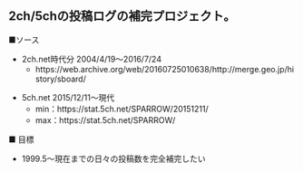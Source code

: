 <h2>2ch/5chの投稿ログの補完プロジェクト。</h2>

■ソース
<ul>
 <li>2ch.net時代分 2004/4/19～2016/7/24
 <ul><li>https://web.archive.org/web/20160725010638/http://merge.geo.jp/history/sboard/</ul>
</ul>

<ul>
<li>5ch.net 2015/12/11～現代
<ul>
  <li>min：https://stat.5ch.net/SPARROW/20151211/
  <li>max：https://stat.5ch.net/SPARROW/
</ul>
</ul>
   
■ 目標
<ul>
<li>1999.5～現在までの日々の投稿数を完全補完したい
</ul>
